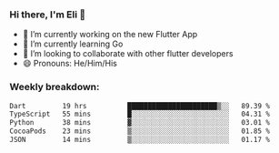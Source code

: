### Hi there, I'm Eli 👋
- 🔭 I’m currently working on the new Flutter App
- 🌱 I’m currently learning Go
- 🦄 I’m looking to collaborate with other flutter developers
- 😄 Pronouns: He/Him/His

### Weekly breakdown:
<!--START_SECTION:waka-->

```txt
Dart         19 hrs          ██████████████████████▒░░   89.39 %
TypeScript   55 mins         █░░░░░░░░░░░░░░░░░░░░░░░░   04.31 %
Python       38 mins         ▓░░░░░░░░░░░░░░░░░░░░░░░░   03.01 %
CocoaPods    23 mins         ▒░░░░░░░░░░░░░░░░░░░░░░░░   01.85 %
JSON         14 mins         ▒░░░░░░░░░░░░░░░░░░░░░░░░   01.17 %
```

<!--END_SECTION:waka-->
